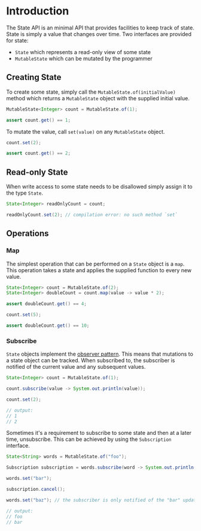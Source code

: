 [observer-pattern]: https://en.wikipedia.org/wiki/Observer_pattern

# Introduction

The State API is an minimal API that provides facilities to keep track of
state. State is simply a value that changes over time. Two interfaces are
provided for state:
- `State` which represents a read-only view of some state
- `MutableState` which can be mutated by the programmer

## Creating State

To create some state, simply call the `MutableState.of(initialValue)` method
which returns a `MutableState` object with the supplied initial value.
```java
MutableState<Integer> count = MutableState.of(1);

assert count.get() == 1;
```

To mutate the value, call `set(value)` on any `MutableState` object.
```java
count.set(2);

assert count.get() == 2;
```

## Read-only State

When write access to some state needs to be disallowed simply assign it to the
type `State`.
```java {3}
State<Integer> readOnlyCount = count;

readOnlyCount.set(2); // compilation error: no such method `set`
```

## Operations

### Map

The simplest operation that can be performed on a `State` object is a `map`.
This operation takes a state and applies the supplied function to every new
value.
```java
State<Integer> count = MutableState.of(2);
State<Integer> doubleCount = count.map(value -> value * 2);

assert doubleCount.get() == 4;

count.set(5);

assert doubleCount.get() == 10;
```

### Subscribe


`State` objects implement the [observer pattern][observer-pattern]. This means
that mutations to a state object can be tracked. When subscribed to, the
subscriber is notified of the current value and any subsequent values.
```java
State<Integer> count = MutableState.of(1);

count.subscribe(value -> System.out.println(value));

count.set(2);

// output:
// 1
// 2
```

Sometimes it's a requirement to subscribe to some state and then at a later
time, unsubscribe. This can be achieved by using the `Subscription` interface.
```java
State<String> words = MutableState.of("foo");

Subscription subscription = words.subscribe(word -> System.out.println(word));

words.set("bar");

subscription.cancel();

words.set("baz"); // the subscriber is only notified of the "bar" update

// output:
// foo
// bar
```
